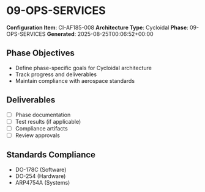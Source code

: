 # 09-OPS-SERVICES

**Configuration Item**: CI-AF185-008
**Architecture Type**: Cycloidal
**Phase**: 09-OPS-SERVICES
**Generated**: 2025-08-25T00:06:52+00:00

## Phase Objectives
- Define phase-specific goals for Cycloidal architecture
- Track progress and deliverables
- Maintain compliance with aerospace standards

## Deliverables
- [ ] Phase documentation
- [ ] Test results (if applicable)
- [ ] Compliance artifacts
- [ ] Review approvals

## Standards Compliance
- DO-178C (Software)
- DO-254 (Hardware)
- ARP4754A (Systems)
